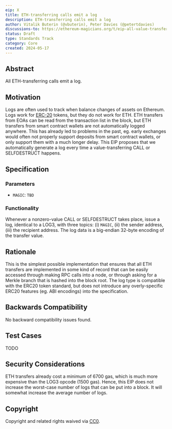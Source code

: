 ```yaml
---
eip: X
title: ETH-transferring calls emit a log
description: ETH-transferring calls emit a log
author: Vitalik Buterin (@vbuterin), Peter Davies (@petertdavies)
discussions-to: https://ethereum-magicians.org/t/eip-all-value-transferring-calls-create-a-log/20034
status: Draft
type: Standards Track
category: Core
created: 2024-05-17
---
```


## Abstract

All ETH-transferring calls emit a log.

## Motivation

Logs are often used to track when balance changes of assets on Ethereum. Logs work for [ERC-20](./eip-20.md) tokens, but they do not work for ETH. ETH transfers from EOAs can be read from the transaction list in the block, but ETH transfers from smart contract wallets are not automatically logged anywhere. This has already led to problems in the past, eg. early exchanges would often not properly support deposits from smart contract wallets, or only support them with a much longer delay. This EIP proposes that we automatically generate a log every time a value-transferring CALL or SELFDESTRUCT happens.

## Specification

### Parameters

* `MAGIC`: `TBD`

### Functionality

Whenever a nonzero-value CALL or SELFDESTRUCT takes place, issue a log, identical to a LOG3, with three topics: (i) `MAGIC`, (ii) the sender address, (iii) the recipient address. The log data is a big-endian 32-byte encoding of the transfer value.

## Rationale

This is the simplest possible implementation that ensures that all ETH transfers are implemented in some kind of record that can be easily accessed through making RPC calls into a node, or through asking for a Merkle branch that is hashed into the block root. The log type is compatible with the ERC20 token standard, but does not introduce any overly-specific ERC20 features (eg. ABI encodings) into the specification.

## Backwards Compatibility

No backward compatibility issues found.

## Test Cases

TODO

## Security Considerations

ETH transfers already cost a minimum of 6700 gas, which is much more expensive than the LOG3 opcode (1500 gas). Hence, this EIP does not increase the worst-case number of logs that can be put into a block. It will somewhat increase the average number of logs.

## Copyright

Copyright and related rights waived via [CC0](../LICENSE.md).
